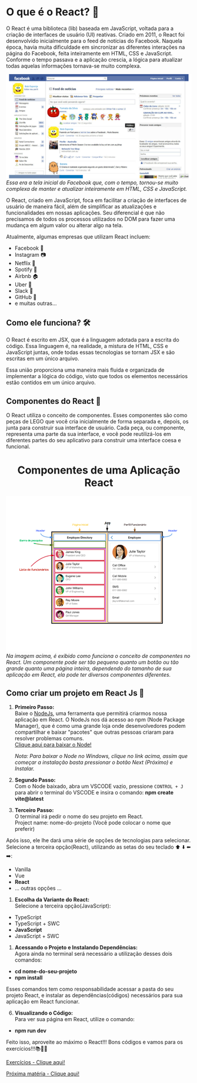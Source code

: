 # O que é o React? 🤔

O React é uma biblioteca (lib) baseada em JavaScript, voltada para a criação de interfaces de usuário (UI) reativas. Criado em 2011, o React foi desenvolvido inicialmente para o feed de notícias do Facebook. Naquela época, havia muita dificuldade em sincronizar as diferentes interações na página do Facebook, feita inteiramente em HTML, CSS e JavaScript. Conforme o tempo passava e a aplicação crescia, a lógica para atualizar todas aquelas informações tornava-se muito complexa.

![Tela inicial do Facebook antiga](../assets/facebook_antigo.png)  
*Essa era a tela inicial do Facebook que, com o tempo, tornou-se muito complexa de manter e atualizar inteiramente em HTML, CSS e JavaScript.*

O React, criado em JavaScript, foca em facilitar a criação de interfaces de usuário de maneira fácil, além de simplificar as atualizações e funcionalidades em nossas aplicações. Seu diferencial é que não precisamos de todos os processos utilizados no DOM para fazer uma mudança em algum valor ou alterar algo na tela.

Atualmente, algumas empresas que utilizam React incluem: 
- Facebook 📘
- Instagram 📷
- Netflix 🍿
- Spotify 🎵
- Airbnb 🏠
- Uber 🚗
- Slack 💬
- GitHub 🐙
- e muitas outras...


## Como ele funciona? 🛠️

O React é escrito em JSX, que é a linguagem adotada para a escrita do código. Essa linguagem é, na realidade, a mistura de HTML, CSS e JavaScript juntas, onde todas essas tecnologias se tornam JSX e são escritas em um único arquivo.

Essa união proporciona uma maneira mais fluida e organizada de implementar a lógica do código, visto que todos os elementos necessários estão contidos em um único arquivo.

## Componentes do React 🧩

O React utiliza o conceito de componentes. Esses componentes são como peças de LEGO que você cria inicialmente de forma separada e, depois, os junta para construir sua interface de usuário. Cada peça, ou componente, representa uma parte da sua interface, e você pode reutilizá-los em diferentes partes do seu aplicativo para construir uma interface coesa e funcional.

<h1 align="center">Componentes de uma Aplicação React</h1>

![Componentes do React](../assets/Componentes.png)  
*Na imagem acima, é exibido como funciona o conceito de componentes no React. Um componente pode ser tão pequeno quanto um botão ou tão grande quanto uma página inteira, dependendo do tamanho de sua aplicação em React, ela pode ter diversos componentes diferentes.*

## Como criar um projeto em React Js 🚀

1. **Primeiro Passo:**  
   Baixe o [NodeJs](https://nodejs.org/en), uma ferramenta que permitirá criarmos nossa aplicação em React. O NodeJs nos dá acesso ao npm (Node Package Manager), que é como uma grande loja onde desenvolvedores podem compartilhar e baixar "pacotes" que outras pessoas criaram para resolver problemas comuns.  
   [Clique aqui para baixar o Node!](https://nodejs.org/en)  

   *Nota: Para baixar o Node no Windows, clique no link acima, assim que começar a instalação basta pressionar o botão Next (Próximo) e Instalar.*

3. **Segundo Passo:**  
   Com o Node baixado, abra um VSCODE vazio, pressione `CONTROL + J` para abrir o terminal do VSCODE e insira o comando:  **npm create vite@latest**

4. **Terceiro Passo:**  
O terminal irá pedir o nome do seu projeto em React.  
Project name: nome-do-projeto
(Você pode colocar o nome que preferir)

Após isso, ele lhe dará uma série de opções de tecnologias para selecionar. Selecione a terceira opção(React), utilizando as setas do seu teclado ⬆️ ⬇️ ⬅️ ➡️:  
- Vanilla
- Vue
- **React**
- ... outras opções ...

1. **Escolha da Variante do React:**  
Selecione a terceira opção(JavaScript):
- TypeScript
- TypeScript + SWC
- **JavaScript**
- JavaScript + SWC

1. **Acessando o Projeto e Instalando Dependências:**  
Agora ainda no terminal será necessário a utilização desses dois comandos:
- **cd nome-do-seu-projeto** 
- **npm install**

Esses comandos tem como responsabilidade acessar a pasta do seu projeto React, e instalar as dependências(códigos) necessários para sua aplicação em React funcionar.


6. **Visualizando o Código:**  
Para ver sua página em React, utilize o comando:
- **npm run dev**


Feito isso, aproveite ao máximo o React!!! Bons códigos e vamos para os exercícios!!!📚👨‍💻

[Exercícios - Clique aqui!](./1.IntroducaoReactExercicios.md)

[Próxima matéria - Clique aqui!](./02.EstruturaDePastasArquivosReact.md)